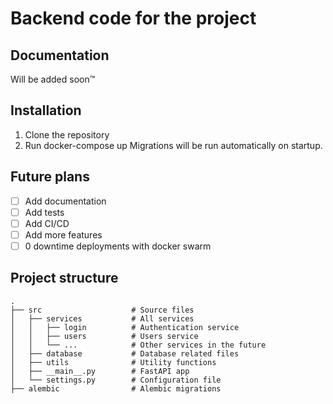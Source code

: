 # Backend code for the project

## Documentation
Will be added soon™

## Installation
1. Clone the repository
2. Run docker-compose up
Migrations will be run automatically on startup.

## Future plans
- [ ] Add documentation
- [ ] Add tests
- [ ] Add CI/CD
- [ ] Add more features
- [ ] 0 downtime deployments with docker swarm

## Project structure
```
.
├── src                    # Source files
│   ├── services           # All services
│   │   ├── login          # Authentication service
│   │   ├── users          # Users service
│   │   └── ...            # Other services in the future
│   ├── database           # Database related files
│   ├── utils              # Utility functions
│   ├── __main__.py        # FastAPI app
│   └── settings.py        # Configuration file
├── alembic                # Alembic migrations
```

